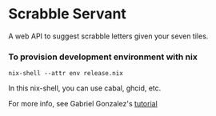 # Scrabble Servant

A web API to suggest scrabble letters given your seven tiles.

### To provision development environment with nix

`nix-shell --attr env release.nix`

In this nix-shell, you can use cabal, ghcid, etc.

For more info, see Gabriel Gonzalez's [tutorial](https://github.com/Gabriel439/haskell-nix/)
